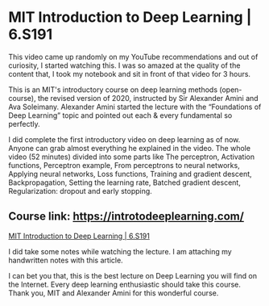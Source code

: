 # MIT Introduction to Deep Learning | 6.S191
This video came up randomly on my YouTube recommendations and out of curiosity, I started watching this. I was so amazed at the quality of the content that, I took my notebook and sit in front of that video for 3 hours.

This is an MIT's introductory course on deep learning methods (open-course), the revised version of 2020, instructed by Sir Alexander Amini and Ava Soleimany. 
Alexander Amini started the lecture with the “Foundations of Deep Learning” topic and pointed out each & every fundamental so perfectly.

I did complete the first introductory video on deep learning as of now.
Anyone can grab almost everything he explained in the video.
The whole video (52 minutes) divided into some parts like The perceptron, Activation functions, Perceptron example, From perceptrons to neural networks, Applying neural networks, Loss functions, Training and gradient descent, Backpropagation, Setting the learning rate, Batched gradient descent, Regularization: dropout and early stopping. 

## Course link: https://introtodeeplearning.com/ 
[MIT Introduction to Deep Learning | 6.S191](https://www.youtube.com/watch?v=njKP3FqW3Sk "MIT Introduction to Deep Learning | 6.S191")

I did take some notes while watching the lecture. I am attaching my handwritten notes with this article.

I can bet you that, this is the best lecture on Deep Learning you will find on the Internet. Every deep learning enthusiastic should take this course. Thank you, MIT and Alexander Amini for this wonderful course.
